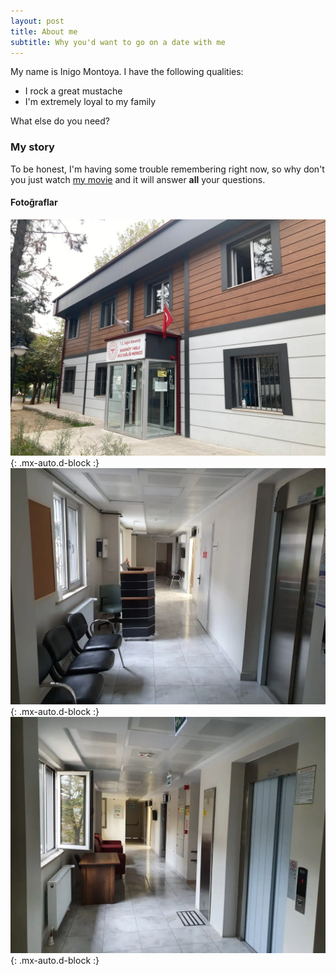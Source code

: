 ```yaml
---
layout: post
title: About me
subtitle: Why you'd want to go on a date with me
---
```


My name is Inigo Montoya. I have the following qualities:

- I rock a great mustache
- I'm extremely loyal to my family

What else do you need?

### My story

To be honest, I'm having some trouble remembering right now, so why don't you just watch [my movie](https://en.wikipedia.org/wiki/The_Princess_Bride_%28film%29) and it will answer **all** your questions.

#### Fotoğraflar

![ASM1](/assets/img/asm1.webp){: .mx-auto.d-block :}
![ASM2](/assets/img/asm2.webp){: .mx-auto.d-block :}
![ASM3](/assets/img/asm3.webp){: .mx-auto.d-block :}
